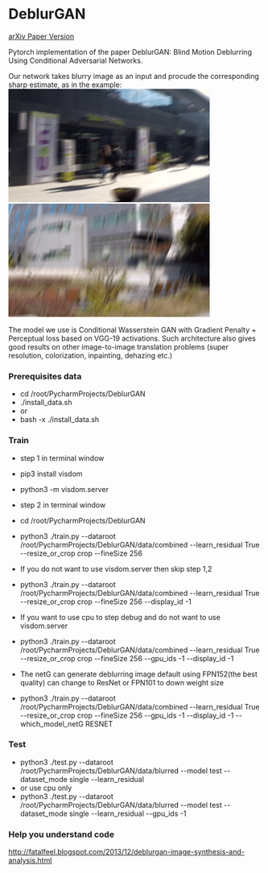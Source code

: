 # DeblurGAN
[arXiv Paper Version](https://arxiv.org/pdf/1711.07064.pdf)

Pytorch implementation of the paper DeblurGAN: Blind Motion Deblurring Using Conditional Adversarial Networks.

Our network takes blurry image as an input and procude the corresponding sharp estimate, as in the example:
<img src="images/animation3.gif" width="400px"/> <img src="images/animation4.gif" width="400px"/>

The model we use is Conditional Wasserstein GAN with Gradient Penalty + Perceptual loss based on VGG-19 activations. Such architecture also gives good results on other image-to-image translation problems (super resolution, colorization, inpainting, dehazing etc.)

### Prerequisites data
- cd /root/PycharmProjects/DeblurGAN
- ./install_data.sh
- or
- bash -x ./install_data.sh

### Train
- step 1 in terminal window
- pip3 install visdom
- python3 -m visdom.server

- step 2 in terminal window
- cd /root/PycharmProjects/DeblurGAN
- python3 ./train.py --dataroot /root/PycharmProjects/DeblurGAN/data/combined --learn_residual True --resize_or_crop crop --fineSize 256

- If you do not want to use visdom.server then skip step 1,2
- python3 ./train.py --dataroot /root/PycharmProjects/DeblurGAN/data/combined --learn_residual True --resize_or_crop crop --fineSize 256 --display_id -1

- If you want to use cpu to step debug and do not want to use visdom.server
- python3 ./train.py --dataroot /root/PycharmProjects/DeblurGAN/data/combined --learn_residual True --resize_or_crop crop --fineSize 256 --gpu_ids -1 --display_id -1

- The netG can generate deblurring image default using FPN152(the best quality) can change to ResNet or FPN101 to down weight size
- python3 ./train.py --dataroot /root/PycharmProjects/DeblurGAN/data/combined --learn_residual True --resize_or_crop crop --fineSize 256 --gpu_ids -1 --display_id -1 --which_model_netG RESNET

### Test
- python3 ./test.py --dataroot /root/PycharmProjects/DeblurGAN/data/blurred --model test --dataset_mode single --learn_residual
- or use cpu only
- python3 ./test.py --dataroot /root/PycharmProjects/DeblurGAN/data/blurred --model test --dataset_mode single --learn_residual --gpu_ids -1

### Help you understand code
http://fatalfeel.blogspot.com/2013/12/deblurgan-image-synthesis-and-analysis.html
